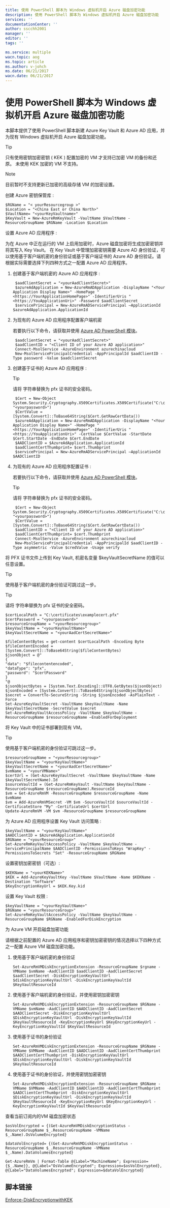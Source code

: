 ```yaml
---
title: 使用 PowerShell 脚本为 Windows 虚拟机开启 Azure 磁盘加密功能
description: 使用 PowerShell 脚本为 Windows 虚拟机开启 Azure 磁盘加密功能
services: ''
documentationCenter: ''
author: sscchh2001
manager: ''
editor: ''
tags: ''

ms.service: multiple
wacn.topic: aog
ms.topic: article
ms.author: v-johch
ms.date: 06/21/2017
wacn.date: 06/21/2017
---
```


# 使用 PowerShell 脚本为 Windows 虚拟机开启 Azure 磁盘加密功能

本脚本提供了使用 PowerShell 脚本新建 Azure Key Vault 和 Azure AD 应用，并为现有 Windows 虚拟机开启 Azure 磁盘加密功能。

> [!TIP]
> 只有使用密钥加密密钥 ( KEK ) 配置加密的 VM 才支持已加密 VM 的备份和还原。 
> 未使用 KEK 加密的 VM 不支持。 

> [!NOTE]
> 目前暂时不支持更新已加密的高级存储 VM 的加密设置。

创建 Azure 密钥保管库 :

    $RGName = "< yourResourcegroup >"
    $Location = "<China East or China North>"
    $VaultName= "<yourKeyVaultname>"
    $KeyVault = New-AzureRmKeyVault -VaultName $VaultName -ResourceGroupName $RGName -Location $Location

设置 Azure AD 应用程序 :

为在 Azure 中正在运行的 VM 上启用加密时，Azure 磁盘加密将生成加密密钥并将其写入 Key Vault。 在 Key Vault 中管理加密密钥需要 Azure AD 身份验证，可以使用基于客户端机密的身份验证或基于客户端证书的 Azure AD 身份验证。请根据实际需要选择下列四种方式之一配置 Azure AD 应用程序。

1. 创建基于客户端机密的 Azure AD 应用程序 :

        $aadClientSecret = "<yourAadClientSecret>"
        $azureAdApplication = New-AzureRmADApplication -DisplayName "<Your Application Display Name>" -HomePage "<https://YourApplicationHomePage>" -IdentifierUris "<https://YouApplicationUri>" -Password $aadClientSecret
        $servicePrincipal = New-AzureRmADServicePrincipal –ApplicationId $azureAdApplication.ApplicationId

2. 为现有的 Azure AD 应用程序配置客户端机密

    若要执行以下命令，请获取并使用 [Azure AD PowerShell 模块](https://technet.microsoft.com/zh-cn/library/jj151815.aspx)。

        $aadclientSecret = "<yourAadClientSecret>"
        $aadClientID = "<Client ID of your Azure AD application>"
        Connect-MsolService -AzureEnvironment azurechinacloud
        New-MsolServicePrincipalCredential -AppPrincipalId $aadClientID -Type password -Value $aadclientSecret

3. 创建基于证书的 Azure AD 应用程序 :

    > [!TIP]
    > 请将 <yourpassword> 字符串替换为 pfx 证书的安全密码。

        $Cert = New-Object System.Security.Cryptography.X509Certificates.X509Certificate("C:\certificates\examplecert.pfx", "<yourpassword>")
        $CertValue = [System.Convert]::ToBase64String($Cert.GetRawCertData())
        $azureAdApplication = New-AzureRmADApplication -DisplayName "<Your Application Display Name>" -HomePage "<https://YourApplicationHomePage>" -IdentifierUris "<https://YouApplicationUri>" -CertValue $CertValue -StartDate $Cert.StartDate -EndDate $Cert.EndDate
        $AADClientID = $AzureAdApplication.ApplicationId
        $aadClientCertThumbprint= $cert.Thumbprint
        $servicePrincipal = New-AzureRmADServicePrincipal –ApplicationId $AADClientID

4. 为现有的 Azure AD 应用程序配置证书 :

    若要执行以下命令，请获取并使用 [Azure AD PowerShell 模块](https://technet.microsoft.com/zh-cn/library/jj151815.aspx)。

    > [!TIP]
    > 请将 <yourpassword> 字符串替换为 pfx 证书的安全密码。

        $Cert = New-Object System.Security.Cryptography.X509Certificates.X509Certificate("C:\certificates\examplecert.pfx", "<yourpassword>")
        $CertValue = [System.Convert]::ToBase64String($Cert.GetRawCertData())
        $aadClientID = "<Client ID of your Azure AD application>"
        $aadClientCertThumbprint= $cert.Thumbprint
        Connect-MsolService -AzureEnvironment azurechinacloud
        New-MsolServicePrincipalCredential -AppPrincipalId $aadClientID -Type asymmetric -Value $credValue -Usage verify

将 PFX 证书文件上传到 Key Vault, 机密名变量 $keyVaultSecretName 的值可以任意设置。 
> [!TIP]
> 使用基于客户端机密的身份验证可跳过这一步。  

> [!TIP]
> 请将 <yourpassword> 字符串替换为 pfx 证书的安全密码。

    $certLocalPath = "C:\certificates\examplecert.pfx"
    $certPassword = "<yourpassword>"
    $resourceGroupName = "<yourResourcegroup>"
    $keyVaultName = "<yourKeyVaultName>"
    $keyVaultSecretName = "<yourAadCertSecretName>"

    $fileContentBytes = get-content $certLocalPath -Encoding Byte
    $fileContentEncoded = [System.Convert]::ToBase64String($fileContentBytes)
    $jsonObject = @"
    {
    "data": "$filecontentencoded",
    "dataType": "pfx",
    "password": "$certPassword"
    }
    "@
    $jsonObjectBytes = [System.Text.Encoding]::UTF8.GetBytes($jsonObject)
    $jsonEncoded = [System.Convert]::ToBase64String($jsonObjectBytes)
    $secret = ConvertTo-SecureString -String $jsonEncoded -AsPlainText -Force
    Set-AzureKeyVaultSecret -VaultName $keyVaultName -Name $keyVaultSecretName -SecretValue $secret
    Set-AzureRmKeyVaultAccessPolicy -VaultName $keyVaultName -ResourceGroupName $resourceGroupName –EnabledForDeployment

将 Key Vault 中的证书部署到现有 VM。
> [!TIP]
> 使用基于客户端机密的身份验证可跳过这一步。

    $resourceGroupName = "<yourResourcegroup>"
    $keyVaultName = "<yourKeyVaultName>"
    $keyVaultSecretName = "<yourAadCertSecretName>"
    $vmName = "<yourVMName>"
    $certUrl = (Get-AzureKeyVaultSecret -VaultName $keyVaultName -Name $keyVaultSecretName).Id
    $sourceVaultId = (Get-AzureRmKeyVault -VaultName $keyVaultName -ResourceGroupName $resourceGroupName).ResourceId
    $vm = Get-AzureRmVM -ResourceGroupName $resourceGroupName -Name $vmName
    $vm = Add-AzureRmVMSecret -VM $vm -SourceVaultId $sourceVaultId -CertificateStore "My" -CertificateUrl $certUrl
    Update-AzureRmVM -VM $vm -ResourceGroupName $resourceGroupName

为 Azure AD 应用程序设置 Key Vault 访问策略 :

    $keyVaultName = "<yourKeyVaultName>"
    $AADClientID = $AzureAdApplication.ApplicationId 
    $RGName = "<yourResourceGroup>"
    Set-AzureRmKeyVaultAccessPolicy -VaultName $keyVaultName -ServicePrincipalName $AADClientID -PermissionsToKeys "WrapKey" -PermissionsToSecrets "Set" -ResourceGroupName $RGName

设置密钥加密密钥（可选）:

    $KEKName = "<yourKEKName>"
    $KEK = Add-AzureKeyVaultKey -VaultName $VaultName -Name $KEKName -Destination "Software"
    $KeyEncryptionKeyUrl = $KEK.Key.kid

设置 Key Vault 权限 :

    $keyVaultName = "<yourKeyVaultName>"
    $RGName = "<yourResourceGroup>"
    Set-AzureRmKeyVaultAccessPolicy -VaultName $keyVaultName -ResourceGroupName $RGName -EnabledForDiskEncryption

为 Azure VM 开启磁盘加密功能

请根据之前配置的 Azure AD 应用程序和密钥加密密钥的情况选择以下四种方式之一配置 Azure VM 磁盘加密功能。

1.	使用基于客户端机密的身份验证

        Set-AzureRmVMDiskEncryptionExtension -ResourceGroupName $rgname -VMName $vmName -AadClientID $aadClientID -AadClientSecret $aadClientSecret -DiskEncryptionKeyVaultUrl $diskEncryptionKeyVaultUrl -DiskEncryptionKeyVaultId $KeyVaultResourceId

2.	使用基于客户端机密的身份验证，并使用密钥加密密钥

        Set-AzureRmVMDiskEncryptionExtension -ResourceGroupName $RGName -VMName $vmName -AadClientID $AADClientID -AadClientSecret $AADClientSecret -DiskEncryptionKeyVaultUrl $DiskEncryptionKeyVaultUrl -DiskEncryptionKeyVaultId $KeyVaultResourceId -KeyEncryptionKeyUrl $KeyEncryptionKeyUrl -KeyEncryptionKeyVaultId $KeyVaultResourceId

3.	使用基于证书的身份验证

        Set-AzureRmVMDiskEncryptionExtension -ResourceGroupName $RGName -VMName $VMName -AadClientID $AADClientID -AadClientCertThumbprint $AADClientCertThumbprint -DiskEncryptionKeyVaultUrl $DiskEncryptionKeyVaultUrl -DiskEncryptionKeyVaultId $KeyVaultResourceId

4.	使用基于证书的身份验证，并使用密钥加密密钥

        Set-AzureRmVMDiskEncryptionExtension -ResourceGroupName $RGName -VMName $VMName -AadClientID $AADClientID -AadClientCertThumbprint $AADClientCertThumbprint -DiskEncryptionKeyVaultUrl $DiskEncryptionKeyVaultUrl -DiskEncryptionKeyVaultId $KeyVaultResourceId -KeyEncryptionKeyUrl $KeyEncryptionKeyUrl -KeyEncryptionKeyVaultId $KeyVaultResourceId

查看当前订阅内的VM 磁盘加密状态

    $osVolEncrypted = {(Get-AzureRmVMDiskEncryptionStatus -ResourceGroupName $_.ResourceGroupName -VMName $_.Name).OsVolumeEncrypted}

    $dataVolEncrypted= {(Get-AzureRmVMDiskEncryptionStatus -ResourceGroupName $_.ResourceGroupName -VMName $_.Name).DataVolumesEncrypted}

    Get-AzureRmVm | Format-Table @{Label="MachineName"; Expression={$_.Name}}, @{Label="OsVolumeEncrypted"; Expression=$osVolEncrypted}, @{Label="DataVolumesEncrypted"; Expression=$dataVolEncrypted}


## 脚本链接

[Enforce-DiskEncryptionwithKEK](https://github.com/wacn/AOG-CodeSample/tree/master/PowerShell/Enforce-DiskEncryptionwithKEK.ps1)
